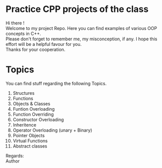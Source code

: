 # Practice CPP projects of the class
Hi there ! <br> 
Welcome to my project Repo. Here you can find examples of various OOP concepts in C++.<br>
Please don't forget to remember me, my misconception, if any. 
I hope this effort will be a helpful favour for you.<br> 
Thanks for your cooperation.<br>
# Topics
You can find stuff regarding the following Topics.
<ol>
<li> Structures 
<li> Functions 
<li> Objects & Classes 
<li> Funtion Overloading
<li> Function Overriding
<li> Constructor Overloading
<li> Inheritence
<li> Operator Overloading (unary + Binary)
<li> Pointer Objects
<li> Virtual Functions
<li> Abstract classes
</ol>

Regards: <br>
Author
